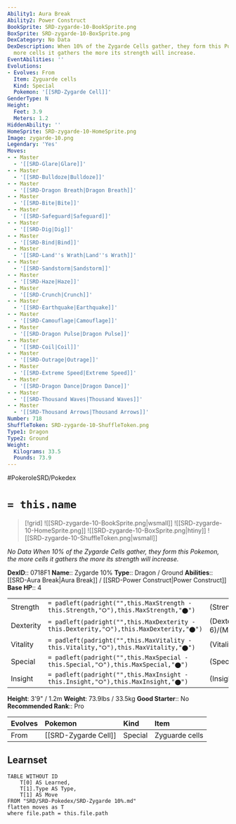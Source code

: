 ```yaml
---
Ability1: Aura Break
Ability2: Power Construct
BookSprite: SRD-zygarde-10-BookSprite.png
BoxSprite: SRD-zygarde-10-BoxSprite.png
DexCategory: No Data
DexDescription: When 10% of the Zygarde Cells gather, they form this Pokemon, the
  more cells it gathers the more its strength will increase.
EventAbilities: ''
Evolutions:
- Evolves: From
  Item: Zyguarde cells
  Kind: Special
  Pokemon: '[[SRD-Zygarde Cell]]'
GenderType: N
Height:
  Feet: 3.9
  Meters: 1.2
HiddenAbility: ''
HomeSprite: SRD-zygarde-10-HomeSprite.png
Image: zygarde-10.png
Legendary: 'Yes'
Moves:
- - Master
  - '[[SRD-Glare|Glare]]'
- - Master
  - '[[SRD-Bulldoze|Bulldoze]]'
- - Master
  - '[[SRD-Dragon Breath|Dragon Breath]]'
- - Master
  - '[[SRD-Bite|Bite]]'
- - Master
  - '[[SRD-Safeguard|Safeguard]]'
- - Master
  - '[[SRD-Dig|Dig]]'
- - Master
  - '[[SRD-Bind|Bind]]'
- - Master
  - '[[SRD-Land''s Wrath|Land''s Wrath]]'
- - Master
  - '[[SRD-Sandstorm|Sandstorm]]'
- - Master
  - '[[SRD-Haze|Haze]]'
- - Master
  - '[[SRD-Crunch|Crunch]]'
- - Master
  - '[[SRD-Earthquake|Earthquake]]'
- - Master
  - '[[SRD-Camouflage|Camouflage]]'
- - Master
  - '[[SRD-Dragon Pulse|Dragon Pulse]]'
- - Master
  - '[[SRD-Coil|Coil]]'
- - Master
  - '[[SRD-Outrage|Outrage]]'
- - Master
  - '[[SRD-Extreme Speed|Extreme Speed]]'
- - Master
  - '[[SRD-Dragon Dance|Dragon Dance]]'
- - Master
  - '[[SRD-Thousand Waves|Thousand Waves]]'
- - Master
  - '[[SRD-Thousand Arrows|Thousand Arrows]]'
Number: 718
ShuffleToken: SRD-zygarde-10-ShuffleToken.png
Type1: Dragon
Type2: Ground
Weight:
  Kilograms: 33.5
  Pounds: 73.9
---
```


#PokeroleSRD/Pokedex

# `= this.name`

> [!grid]
> ![[SRD-zygarde-10-BookSprite.png|wsmall]]
> ![[SRD-zygarde-10-HomeSprite.png]]
> ![[SRD-zygarde-10-BoxSprite.png|htiny]]
> ![[SRD-zygarde-10-ShuffleToken.png|wsmall]]


*No Data*
*When 10% of the Zygarde Cells gather, they form this Pokemon, the more cells it gathers the more its strength will increase.*

**DexID**:: 0718F1
**Name**:: Zygarde 10%
**Type**:: Dragon / Ground
**Abilities**:: [[SRD-Aura Break|Aura Break]] / [[SRD-Power Construct|Power Construct]]
**Base HP**:: 4

|           |                                                                                        |                                          |
| --------- | -------------------------------------------------------------------------------------- | ---------------------------------------- |
| Strength  | `= padleft(padright("",this.MaxStrength - this.Strength,"⭘"),this.MaxStrength,"⬤")`    | (Strength::6)/(MaxStrength::6)   |
| Dexterity | `= padleft(padright("",this.MaxDexterity - this.Dexterity,"⭘"),this.MaxDexterity,"⬤")` | (Dexterity:: 6)/(MaxDexterity::6) |
| Vitality  | `= padleft(padright("",this.MaxVitality - this.Vitality,"⭘"),this.MaxVitality,"⬤")`    | (Vitality::5)/(MaxVitality::5)   |
| Special   | `= padleft(padright("",this.MaxSpecial - this.Special,"⭘"),this.MaxSpecial,"⬤")`       | (Special::4)/(MaxSpecial::4)     |
| Insight   | `= padleft(padright("",this.MaxInsight - this.Insight,"⭘"),this.MaxInsight,"⬤")`       | (Insight::5)/(MaxInsight::5)     |

**Height**: 3'9" / 1.2m
**Weight**: 73.9lbs / 33.5kg
**Good Starter**:: No
**Recommended Rank**:: Pro

| Evolves   | Pokemon              | Kind    | Item           |
|:----------|:---------------------|:--------|:---------------|
| From      | [[SRD-Zygarde Cell]] | Special | Zyguarde cells |

## Learnset

```dataview
TABLE WITHOUT ID
    T[0] AS Learned,
    T[1].Type AS Type,
    T[1] AS Move
FROM "SRD/SRD-Pokedex/SRD-Zygarde 10%.md"
flatten moves as T
where file.path = this.file.path
```
